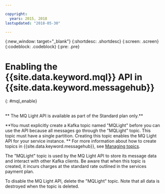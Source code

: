 ```yaml
---

copyright:
  years: 2015, 2018
lastupdated: "2018-05-30"

---
```


{:new_window: target="_blank"}
{:shortdesc: .shortdesc}
{:screen: .screen}
{:codeblock: .codeblock}
{:pre: .pre}

# Enabling the {{site.data.keyword.mql}} API in {{site.data.keyword.messagehub}}
{: #mql_enable}

<br/>
** The MQ Light API is available as part of the Standard plan only.**
<br/>

**You must explicitly create a Kafka topic named "MQLight" before you can use the API because all messages go through the "MQLight" topic. This topic must have a single partition. Creating this topic enables the MQ Light API for your service instance. **  For more information about how to create topics in {{site.data.keyword.messagehub}}, see [Managing topics](/docs/services/MessageHub/messagehub070.html).

The "MQLight" topic is used by the MQ Light API to store its message data and interact with other Kafka clients. Be aware that when this topic is
created, it incurs charges at the standard rate outlined in the services payment plan.

To disable the MQ Light API, delete the "MQLight" topic. Note that all data is destroyed when the topic is deleted.
